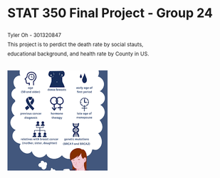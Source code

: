 # STAT 350 Final Project - Group 24
<sub>
Tyler Oh - 301320847<br/>
This project is to perdict the death rate by social stauts,<br/>
educational background, and health rate by County in US.
</sub><br/><br/>



![alt text](https://github.com/tylero-sfu/final-project/blob/main/cancer.png?raw=true)
